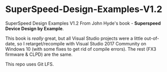 # SuperSpeed-Design-Examples-V1.2
SuperSpeed Design Examples V1.2 From John Hyde's book - **Superspeed Device Design by Example**.

This book is *really* great, but all Visual Studio projects were a little out-of-date, so I retarget/recompile with Visual Studio 2017 Community on Windows 10 (with some fixes to get rid of compile errors). The rest (FX3 firmware & CLPD) are the same.

This repo uses Git LFS.
